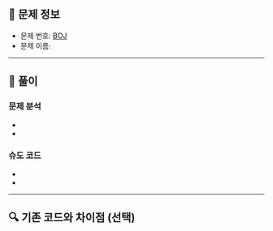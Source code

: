 ## 📖 문제 정보
- 문제 번호: [BOJ](https)
- 문제 이름: 

---
##  🧩 풀이
### 문제 분석
- 
- 
### 슈도 코드
- 
- 

---
## 🔍 기존 코드와 차이점 (선택)
